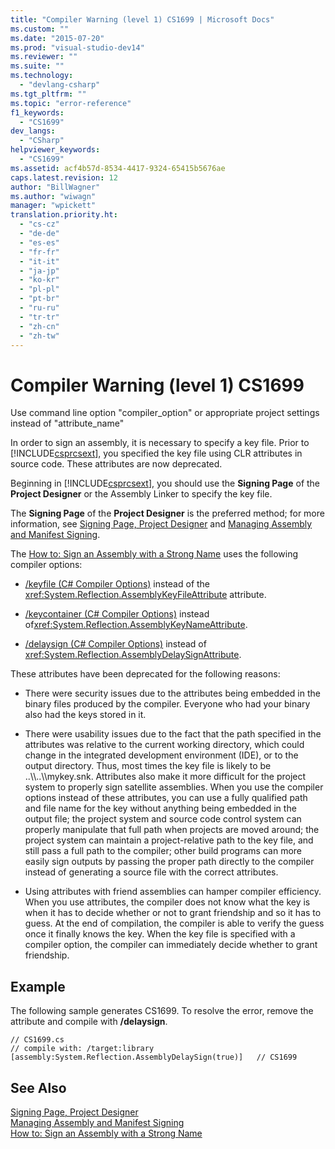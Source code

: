 ```yaml
---
title: "Compiler Warning (level 1) CS1699 | Microsoft Docs"
ms.custom: ""
ms.date: "2015-07-20"
ms.prod: "visual-studio-dev14"
ms.reviewer: ""
ms.suite: ""
ms.technology: 
  - "devlang-csharp"
ms.tgt_pltfrm: ""
ms.topic: "error-reference"
f1_keywords: 
  - "CS1699"
dev_langs: 
  - "CSharp"
helpviewer_keywords: 
  - "CS1699"
ms.assetid: acf4b57d-8534-4417-9324-65415b5676ae
caps.latest.revision: 12
author: "BillWagner"
ms.author: "wiwagn"
manager: "wpickett"
translation.priority.ht: 
  - "cs-cz"
  - "de-de"
  - "es-es"
  - "fr-fr"
  - "it-it"
  - "ja-jp"
  - "ko-kr"
  - "pl-pl"
  - "pt-br"
  - "ru-ru"
  - "tr-tr"
  - "zh-cn"
  - "zh-tw"
---
```

# Compiler Warning (level 1) CS1699
Use command line option "compiler_option" or appropriate project settings instead of "attribute_name"  
  
 In order to sign an assembly, it is necessary to specify a key file. Prior to [!INCLUDE[csprcsext](../../../csharp/language-reference/compiler-messages/includes/csprcsext_md.md)], you specified the key file using CLR attributes in source code. These attributes are now deprecated.  
  
 Beginning in [!INCLUDE[csprcsext](../../../csharp/language-reference/compiler-messages/includes/csprcsext_md.md)], you should use the **Signing Page** of the **Project Designer** or the Assembly Linker to specify the key file.  
  
 The **Signing Page** of the **Project Designer** is the preferred method; for more information, see [Signing Page, Project Designer](/visual-studio/ide/reference/signing-page-project-designer) and [Managing Assembly and Manifest Signing](/visual-studio/ide/managing-assembly-and-manifest-signing).  
  
 The [How to: Sign an Assembly with a Strong Name](../Topic/How%20to:%20Sign%20an%20Assembly%20with%20a%20Strong%20Name.md) uses the following compiler options:  
  
-   [/keyfile (C# Compiler Options)](../../../csharp/language-reference/compiler-options/keyfile-compiler-option.md) instead of the <xref:System.Reflection.AssemblyKeyFileAttribute> attribute.  
  
-   [/keycontainer (C# Compiler Options)](../../../csharp/language-reference/compiler-options/keycontainer-compiler-option.md) instead of<xref:System.Reflection.AssemblyKeyNameAttribute>.  
  
-   [/delaysign (C# Compiler Options)](../../../csharp/language-reference/compiler-options/delaysign-compiler-option.md) instead of <xref:System.Reflection.AssemblyDelaySignAttribute>.  
  
 These attributes have been deprecated for the following reasons:  
  
-   There were security issues due to the attributes being embedded in the binary files produced by the compiler. Everyone who had your binary also had the keys stored in it.  
  
-   There were usability issues due to the fact that the path specified in the attributes was relative to the current working directory, which could change in the integrated development environment (IDE), or to the output directory. Thus, most times the key file is likely to be ..\\\\..\\\mykey.snk. Attributes also make it more difficult for the project system to properly sign satellite assemblies. When you use the compiler options instead of these attributes, you can use a fully qualified path and file name for the key without anything being embedded in the output file; the project system and source code control system can properly manipulate that full path when projects are moved around; the project system can maintain a project-relative path to the key file, and still pass a full path to the compiler; other build programs can more easily sign outputs by passing the proper path directly to the compiler instead of generating a source file with the correct attributes.  
  
-   Using attributes with friend assemblies can hamper compiler efficiency. When you use attributes, the compiler does not know what the key is when it has to decide whether or not to grant friendship and so it has to guess. At the end of compilation, the compiler is able to verify the guess once it finally knows the key. When the key file is specified with a compiler option, the compiler can immediately decide whether to grant friendship.  
  
## Example  
 The following sample generates CS1699. To resolve the error, remove the attribute and compile with **/delaysign**.  
  
```  
// CS1699.cs  
// compile with: /target:library  
[assembly:System.Reflection.AssemblyDelaySign(true)]   // CS1699  
```  
  
## See Also  
 [Signing Page, Project Designer](/visual-studio/ide/reference/signing-page-project-designer)   
 [Managing Assembly and Manifest Signing](/visual-studio/ide/managing-assembly-and-manifest-signing)   
 [How to: Sign an Assembly with a Strong Name](../Topic/How%20to:%20Sign%20an%20Assembly%20with%20a%20Strong%20Name.md)